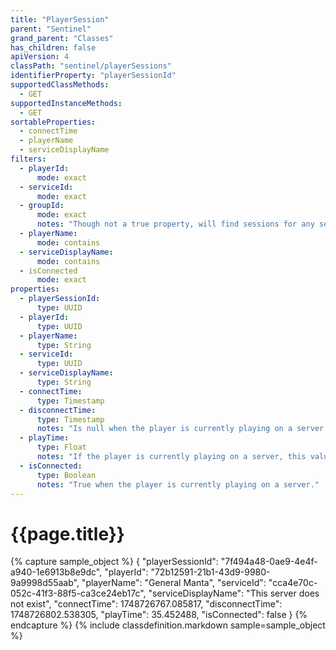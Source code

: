 ```yaml
---
title: "PlayerSession"
parent: "Sentinel"
grand_parent: "Classes"
has_children: false
apiVersion: 4
classPath: "sentinel/playerSessions"
identifierProperty: "playerSessionId"
supportedClassMethods:
  - GET
supportedInstanceMethods:
  - GET
sortableProperties:
  - connectTime
  - playerName
  - serviceDisplayName
filters:
  - playerId:
      mode: exact
  - serviceId:
      mode: exact
  - groupId:
      mode: exact
      notes: "Though not a true property, will find sessions for any service in the specified group."
  - playerName:
      mode: contains
  - serviceDisplayName:
      mode: contains
  - isConnected
      mode: exact
properties:
  - playerSessionId:
      type: UUID
  - playerId:
      type: UUID
  - playerName:
      type: String
  - serviceId:
      type: UUID
  - serviceDisplayName:
      type: String
  - connectTime:
      type: Timestamp
  - disconnectTime:
      type: Timestamp
      notes: "Is null when the player is currently playing on a server."
  - playTime:
      type: Float
      notes: "If the player is currently playing on a server, this value is the number of seconds since they started playing. Otherwise, it is the number of seconds they were playing."
  - isConnected:
      type: Boolean
      notes: "True when the player is currently playing on a server."
---
```

# {{page.title}}

{% capture sample_object %}
{
  "playerSessionId": "7f494a48-0ae9-4e4f-a940-1e6913b8e9dc",
  "playerId": "72b12591-21b1-43d9-9980-9a9998d55aab",
  "playerName": "General Manta",
  "serviceId": "cca4e70c-052c-41f3-88f5-ca3ce24eb17c",
  "serviceDisplayName": "This server does not exist",
  "connectTime": 1748726767.085817,
  "disconnectTime": 1748726802.538305,
  "playTime": 35.452488,
  "isConnected": false
}
{% endcapture %}
{% include classdefinition.markdown sample=sample_object %}